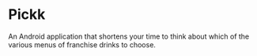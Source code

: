 # Pickk
An Android application that shortens your time to think about which of the various menus of franchise drinks to choose.
